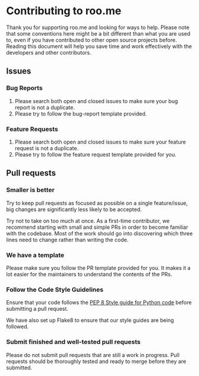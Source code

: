 # Contributing to roo.me

Thank you for supporting roo.me and looking for ways to help. Please note that some conventions here might be a bit different than what you are used to, even if you have contributed to other open source projects before. Reading this document will help you save time and work effectively with the developers and other contributors.



## Issues

### Bug Reports

1. Please search both open and closed issues to make sure your bug report is not a duplicate.
2. Please try to follow the bug-report template provided.



### Feature Requests

1. Please search both open and closed issues to make sure your feature request is not a duplicate.
2. Please try to follow the feature request template provided for you.



## Pull requests

### Smaller is better

Try to keep pull requests as focused as possible on a single feature/issue, big changes are significantly less likely to be accepted.

Try not to take on too much at once. As a first-time contributor, we  recommend starting with small and simple PRs in order to become familiar with the codebase. Most of the work should go into discovering which three lines need to change rather than writing the code.

### We have a template

Please make sure you follow the PR template provided for you. It makes it a lot easier for the maintainers to understand the contents of the PRs.



### Follow the Code Style Guidelines

Ensure that your code follows the [PEP 8 Style guide for Python code](https://www.python.org/dev/peps/pep-0008/) before submitting a pull request.

We have also set up Flake8 to ensure that our style guides are being followed.



### Submit finished and well-tested pull requests

Please do not submit pull requests that are still a work in progress. Pull requests should be thoroughly tested and ready to merge before  they are submitted.